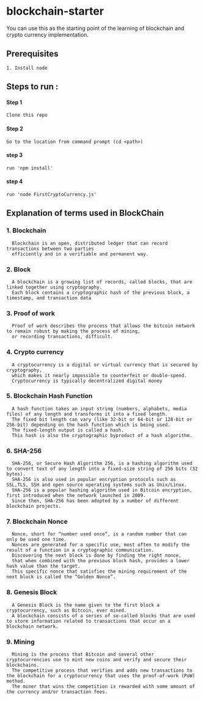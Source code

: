# blockchain-starter
You can use this as the starting point of the learning of blockchain and crypto currency implementation.
## Prerequisites
    1. Install node
## Steps to run :
  #### Step 1
    Clone this repo
  #### Step 2 
    Go to the location from command prompt (cd <path>)
  #### step 3 
    run 'npm install'
  #### step 4 
    run 'node FirstCryptoCurrency.js' 
## Explanation of terms used in BlockChain
  ### 1. Blockchain 
      Blockchain is an open, distributed ledger that can record transactions between two parties 
      efficiently and in a verifiable and permanent way.
  ### 2. Block  
      A blockchain is a growing list of records, called blocks, that are linked together using cryptography. 
      Each block contains a cryptographic hash of the previous block, a timestamp, and transaction data
  ### 3. Proof of work 
      Proof of work describes the process that allows the bitcoin network to remain robust by making the process of mining, 
      or recording transactions, difficult.
  ### 4. Crypto currency 
      A cryptocurrency is a digital or virtual currency that is secured by cryptography,
      which makes it nearly impossible to counterfeit or double-spend.
      Cryptocurrency is typically decentralized digital money 
  ### 5. Blockchain Hash Function 
      A hash function takes an input string (numbers, alphabets, media files) of any length and transforms it into a fixed length. 
      The fixed bit length can vary (like 32-bit or 64-bit or 128-bit or 256-bit) depending on the hash function which is being used. 
      The fixed-length output is called a hash. 
      This hash is also the cryptographic byproduct of a hash algorithm. 
  ### 6. SHA-256
      SHA-256, or Secure Hash Algorithm 256, is a hashing algorithm used to convert text of any length into a fixed-size string of 256 bits (32 bytes).
      SHA-256 is also used in popular encryption protocols such as SSL,TLS, SSH and open source operating systems such as Unix/Linux. 
      SHA-256 is a popular hashing algorithm used in Bitcoin encryption, first introduced when the network launched in 2009. 
      Since then, SHA-256 has been adopted by a number of different blockchain projects.
  ### 7. Blockchain Nonce
      Nonce, short for “number used once”, is a random number that can only be used one time. 
      Nonces are generated for a specific use, most often to modify the result of a function in a cryptographic communication. 
      Discovering the next block is done by finding the right nonce, 
      that when combined with the previous block hash, provides a lower hash value than the target.  
      This specific nonce that satisfies the mining requirement of the next block is called the “Golden Nonce”.
  ### 8. Genesis Block
      A Genesis Block is the name given to the first block a cryptocurrency, such as Bitcoin, ever mined. 
      A blockchain consists of a series of so-called blocks that are used to store information related to transactions that occur on a blockchain network.
  ### 9. Mining
      Mining is the process that Bitcoin and several other cryptocurrencies use to mint new coins and verify and secure their blockchains. 
      The competitive process that verifies and adds new transactions to the blockchain for a cryptocurrency that uses the proof-of-work (PoW) method. 
      The miner that wins the competition is rewarded with some amount of the currency and/or transaction fees.

